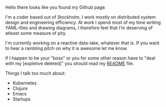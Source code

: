 Hello there looks like you found my Github page.

I'm a coder based out of Stockholm, I work mostly on distributed system design and engineering efficiency. At work I spend most of my time writing YAML-files and drawing diagrams, I therefore feel that I'm deserving of atleast some measure of pity.

I'm currently working on a reactive data-lake, whatever that is. If you want to hear a rambling pitch on why it is awesome let me know.

If I happen to be your "boss" or you for some other reason have to "deal with my [expletive deleted]" you should read my [README](https://github.com/williamhogman/working-with-will/blob/master/README.org`) file.

Things I talk too much about:
- Kubernetes
- Clojure
- Emacs
- Startups 

